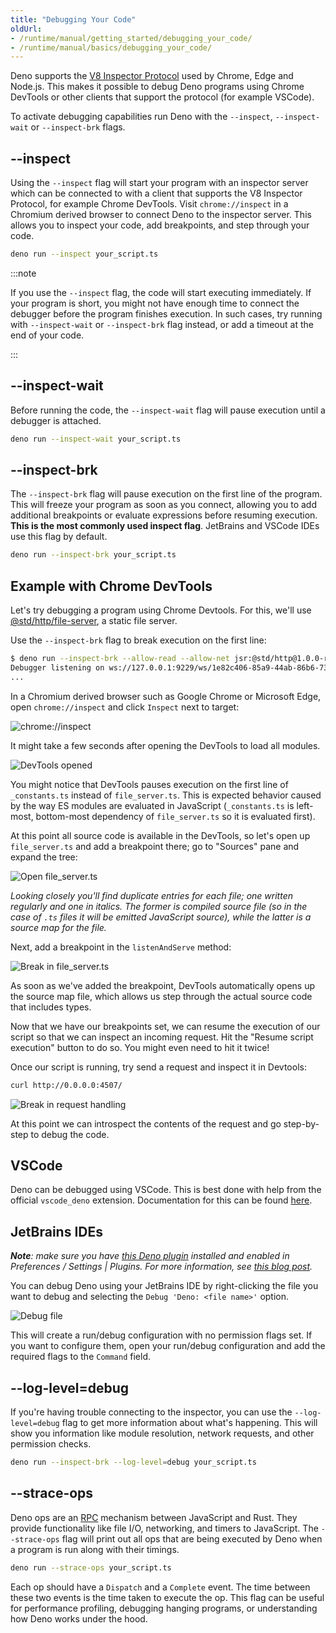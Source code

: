 ```yaml
---
title: "Debugging Your Code"
oldUrl:
- /runtime/manual/getting_started/debugging_your_code/
- /runtime/manual/basics/debugging_your_code/
---
```


Deno supports the [V8 Inspector Protocol](https://v8.dev/docs/inspector) used by
Chrome, Edge and Node.js. This makes it possible to debug Deno programs using
Chrome DevTools or other clients that support the protocol (for example VSCode).

To activate debugging capabilities run Deno with the `--inspect`,
`--inspect-wait` or `--inspect-brk` flags.

## --inspect

Using the `--inspect` flag will start your program with an inspector server
which can be connected to with a client that supports the V8 Inspector Protocol,
for example Chrome DevTools. Visit `chrome://inspect` in a Chromium derived
browser to connect Deno to the inspector server. This allows you to inspect your
code, add breakpoints, and step through your code.

```sh
deno run --inspect your_script.ts
```

:::note

If you use the `--inspect` flag, the code will start executing immediately. If
your program is short, you might not have enough time to connect the debugger
before the program finishes execution. In such cases, try running with
`--inspect-wait` or `--inspect-brk` flag instead, or add a timeout at the end of
your code.

:::

## --inspect-wait

Before running the code, the `--inspect-wait` flag will pause execution until a
debugger is attached.

```sh
deno run --inspect-wait your_script.ts
```

## --inspect-brk

The `--inspect-brk` flag will pause execution on the first line of the program.
This will freeze your program as soon as you connect, allowing you to add
additional breakpoints or evaluate expressions before resuming execution. **This
is the most commonly used inspect flag**. JetBrains and VSCode IDEs use this
flag by default.

```sh
deno run --inspect-brk your_script.ts
```

## Example with Chrome DevTools

Let's try debugging a program using Chrome Devtools. For this, we'll use
[@std/http/file-server](https://jsr.io/@std/http#file-server), a static file
server.

Use the `--inspect-brk` flag to break execution on the first line:

```sh
$ deno run --inspect-brk --allow-read --allow-net jsr:@std/http@1.0.0-rc.5/file-server
Debugger listening on ws://127.0.0.1:9229/ws/1e82c406-85a9-44ab-86b6-7341583480b1
...
```

In a Chromium derived browser such as Google Chrome or Microsoft Edge, open
`chrome://inspect` and click `Inspect` next to target:

![chrome://inspect](./images/debugger1.jpg)

It might take a few seconds after opening the DevTools to load all modules.

![DevTools opened](./images/debugger2.jpg)

You might notice that DevTools pauses execution on the first line of
`_constants.ts` instead of `file_server.ts`. This is expected behavior caused by
the way ES modules are evaluated in JavaScript (`_constants.ts` is left-most,
bottom-most dependency of `file_server.ts` so it is evaluated first).

At this point all source code is available in the DevTools, so let's open up
`file_server.ts` and add a breakpoint there; go to "Sources" pane and expand the
tree:

![Open file_server.ts](./images/debugger3.jpg)

_Looking closely you'll find duplicate entries for each file; one written
regularly and one in italics. The former is compiled source file (so in the case
of `.ts` files it will be emitted JavaScript source), while the latter is a
source map for the file._

Next, add a breakpoint in the `listenAndServe` method:

![Break in file_server.ts](./images/debugger4.jpg)

As soon as we've added the breakpoint, DevTools automatically opens up the
source map file, which allows us step through the actual source code that
includes types.

Now that we have our breakpoints set, we can resume the execution of our script
so that we can inspect an incoming request. Hit the "Resume script execution"
button to do so. You might even need to hit it twice!

Once our script is running, try send a request and inspect it in Devtools:

```sh
curl http://0.0.0.0:4507/
```

![Break in request handling](./images/debugger5.jpg)

At this point we can introspect the contents of the request and go step-by-step
to debug the code.

## VSCode

Deno can be debugged using VSCode. This is best done with help from the official
`vscode_deno` extension. Documentation for this can be found
[here](/runtime/manual/references/vscode_deno/#using-the-debugger).

## JetBrains IDEs

_**Note**: make sure you have
[this Deno plugin](https://plugins.jetbrains.com/plugin/14382-deno) installed
and enabled in Preferences / Settings | Plugins. For more information, see
[this blog post](https://blog.jetbrains.com/webstorm/2020/06/deno-support-in-jetbrains-ides/)._

You can debug Deno using your JetBrains IDE by right-clicking the file you want
to debug and selecting the `Debug 'Deno: <file name>'` option.

![Debug file](./images/jb-ide-debug.png)

This will create a run/debug configuration with no permission flags set. If you
want to configure them, open your run/debug configuration and add the required
flags to the `Command` field.

## --log-level=debug

If you're having trouble connecting to the inspector, you can use the
`--log-level=debug` flag to get more information about what's happening. This
will show you information like module resolution, network requests, and other
permission checks.

```sh
deno run --inspect-brk --log-level=debug your_script.ts
```

## --strace-ops

Deno ops are an [RPC](https://en.wikipedia.org/wiki/Remote_procedure_call)
mechanism between JavaScript and Rust. They provide functionality like file I/O,
networking, and timers to JavaScript. The `--strace-ops` flag will print out all
ops that are being executed by Deno when a program is run along with their
timings.

```sh
deno run --strace-ops your_script.ts
```

Each op should have a `Dispatch` and a `Complete` event. The time between these
two events is the time taken to execute the op. This flag can be useful for
performance profiling, debugging hanging programs, or understanding how Deno
works under the hood.
